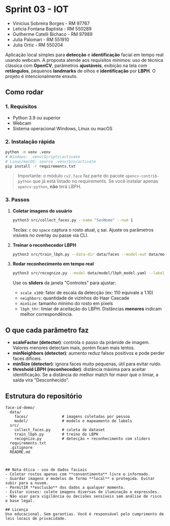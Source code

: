# Sprint 03 - IOT

- ⁠Vinicius Sobreira Borges - RM 97767 
- Leticia Fontana Baptista - RM 550289
- Guilherme Catelli Bichaco - RM 97989
- ⁠Julia Palomari - RM 551910
- ⁠Julia Ortiz - RM 550204


Aplicação local simples para **detecção** e **identificação** facial em tempo real usando webcam.
A proposta atende aos requisitos mínimos: uso de técnica clássica com **OpenCV**, parâmetros **ajustáveis**, exibição na tela com **retângulos**, pequenos **landmarks** de olhos e **identificação** por **LBPH**. O projeto é intencionalmente enxuto.

## Como rodar

### 1. Requisitos
- Python 3.9 ou superior
- Webcam
- Sistema operacional Windows, Linux ou macOS

### 2. Instalação rápida
```bash
python -m venv .venv
# Windows: .venv\Scripts\activate
# Linux/macOS: source .venv/bin/activate
pip install -r requirements.txt
```

> Importante: o módulo `cv2.face` faz parte do pacote `opencv-contrib-python` que já está listado no requirements. Se você instalar apenas `opencv-python`, **não** terá LBPH.

### 3. Passos
1. **Coletar imagens do usuário**
   ```bash
   python3 src/collect_faces.py --name "SeuNome" --num 1
   ```
   Teclas: `c` ou `space` captura o rosto atual, `q` sai. Ajuste os parâmetros visíveis no overlay ou passe via CLI.

2. **Treinar o reconhecedor LBPH**
   ```bash
   python3 src/train_lbph.py --data-dir data/faces --model-out data/model/lbph_model.yaml --labels-out data/model/labels.json
   ```

3. **Rodar reconhecimento em tempo real**
   ```bash
   python3 src/recognize.py --model data/model/lbph_model.yaml --labels data/model/labels.json
   ```
   Use os **sliders** da janela "Controles" para ajustar:
   - `scale x100`: fator de escala da detecção (ex: 110 equivale a 1.10)
   - `neighbors`: quantidade de vizinhos do Haar Cascade
   - `minSize`: tamanho mínimo do rosto em pixels
   - `lbph_thr`: limiar de aceitação do LBPH. Distâncias **menores** indicam melhor correspondência.

## O que cada parâmetro faz

- **scaleFactor (detector)**: controla o passo da pirâmide de imagem. Valores menores detectam mais, porém ficam mais lentos.
- **minNeighbors (detector)**: aumento reduz falsos positivos e pode perder faces difíceis.
- **minSize (detector)**: ignora faces muito pequenas, útil para evitar ruído.
- **threshold LBPH (reconhecedor)**: distância máxima para aceitar identificação. Se a distância do melhor match for maior que o limiar, a saída vira "Desconhecido".

## Estrutura do repositório
```
face-id-demo/
  data/
    faces/               # imagens coletadas por pessoa
    model/               # modelo e mapeamento de labels
  src/
    collect_faces.py     # coleta de dataset
    train_lbph.py        # treino do LBPH
    recognize.py         # detecção + reconhecimento com sliders
  requirements.txt
  .gitignore
  README.md



## Nota ética - uso de dados faciais
- Coletar rostos apenas com **consentimento** livre e informado.
- Guardar imagens e modelos de forma **local** e protegida. Evitar subir para a nuvem.
- PermitIR **exclusão** dos dados a qualquer momento.
- Evitar vieses: colete imagens diversas de iluminação e expressões.
- Não usar para vigilância ou decisões sensíveis sem análise de risco e base legal.

## Licença
Uso educacional. Sem garantias. Você é responsável pelo cumprimento de leis locais de privacidade.
